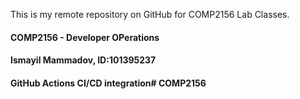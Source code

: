 This is my remote repository on GitHub for COMP2156 Lab Classes.
#### COMP2156 - Developer OPerations
#### Ismayil Mammadov, ID:101395237
#### GitHub Actions CI/CD integration# COMP2156
